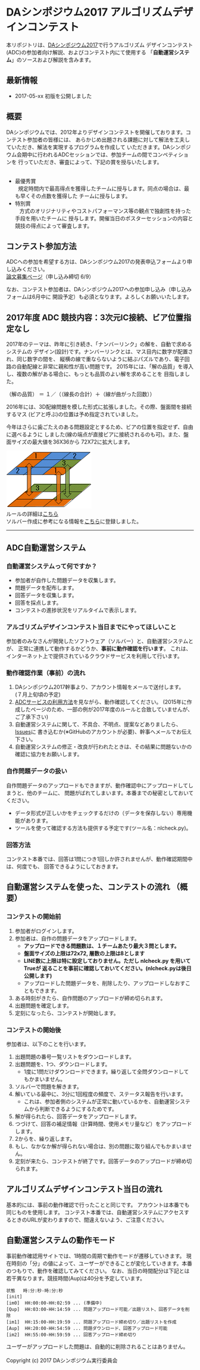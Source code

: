 # DAシンポジウム2017 アルゴリズムデザインコンテスト

本リポジトリは、[DAシンポジウム2017](http://www.sig-sldm.org/das/)で行うアルゴリズム
デザインコンテスト(ADC)の参加者向け解説、およびコンテスト内にて使用する
「**自動運営システム**」のソースおよび解説を含みます。

## 最新情報
- 2017-05-xx 初版を公開しました

## 概要

DAシンポジウムでは、2012年よりデザインコンテストを開催しております。コンテスト参加者の皆様には、
あらかじめ出題される課題に対して解法を工夫していただき、解法を実現するプログラムを作成して
いただきます。DAシンポジウム会期中に行われるADCセッションでは、参加チームの間でコンペティションを
行っていただき、審査によって、下記の賞を授与いたします。
<ul>
  <li>最優秀賞</li>
    規定時間内で最高得点を獲得したチームに授与します。同点の場合は、最も早くその点数を獲得した
    チームに授与します。
  <li>特別賞</li>
    方式のオリジナリティやコストパフォーマンス等の観点で独創性を持った手段を用いたチームに
    授与します。開催当日のポスターセッションの内容と競技の得点によって審査します。
</ul>

## コンテスト参加方法

ADCへの参加を希望する方は、DAシンポジウム2017の発表申込フォームより申し込みください。</BR>
[論文募集ページ](http://www.sig-sldm.org/das/CFP/CFP.html)（申し込み締切 6/9）

なお、コンテスト参加者は、DAシンポジウム2017への参加申し込み（申し込みフォームは6月中に
開設予定）も必須となります。よろしくお願いいたします。

## 2017年度 ADC 競技内容：3次元IC接続、ビア位置指定なし

2017年のテーマは、昨年に引き続き、「ナンバーリンク」の解を、自動で求めるシステムの
デザイン(設計)です。ナンバーリンクとは、マス目内に数字が配置され、同じ数字の間を、
縦横の線で重ならないように結ぶパズルであり、電子回路の自動配線と非常に親和性が高い問題です。
2015年には、「解の品質」を導入し、複数の解がある場合に、もっとも品質のよい解を求めることを
目指しました。

  （解の品質） ＝ １／（（線長の合計）＋（線が曲がった回数））

2016年には、3D配線問題を模した形式に拡張しました。その際、盤面間を接続するマス
(ビアと呼ぶ)の位置は予め指定されていました。

今年はさらに歯ごたえのある問題設定とするため、ビアの位置を指定せず、自由に選べるように
しました(線の端点が直接ビアに接続されるのも可)。また、盤面サイズの最大値を36X36から
72X72に拡大します。

<img src="https://github.com/dasadc/resources/blob/master/adc2017/images/image1.gif" width=230px alt="theme">
</BR>
ルールの詳細は<a href="./adc2017rule.md">こちら</a></BR>
ソルバー作成に参考になる情報を<a href="./adc2017ref.md">こちら</a>に登録しました。

-----
## ADC自動運営システム

### 自動運営システムって何ですか？

- 参加者が自作した問題データを収集します。
- 問題データを配布します。
- 回答データを収集します。
- 回答を採点します。
- コンテストの進捗状況をリアルタイムで表示します。

### アルゴリズムデザインコンテスト当日までにやってほしいこと

参加者のみなさんが開発したソフトウェア（ソルバー）と、自動運営システムとが、
正常に連携して動作するかどうか、__事前に動作確認を行います__。
これは、インターネット上で提供されているクラウドサービスを利用して行います。

### 動作確認作業（事前）の流れ 

1. DAシンポジウム2017幹事より、アカウント情報をメールで送付します。
   (７月上旬頃の予定)
2. [ADCサービスの利用方法](https://github.com/dasadc/conmgr/blob/master/adc2015.md)を見ながら、動作確認してください。
   (2015年に作成したページのため、一部の例が2017年度のルールと合致していませんが、ご了承下さい)
3. 自動運営システムに関して、不具合、不明点、提案などありましたら、
   [Issues](https://github.com/dasadc/conmgr/issues "Issues")に
   書き込むか(※GitHubのアカウントが必要)、幹事へメールでお伝え下さい。
4. 自動運営システムの修正・改良が行われたときは、その結果に問題ないかの確認に協力をお願いします。

### 自作問題データの扱い

自作問題データのアップロードもできますが、動作確認中にアップロードしてしまうと、他のチームに、
問題がばれてしまいます。本番までの秘密としておいてください。

- データ形式が正しいかをチェックするだけの（データを保存しない）専用機能があります。
- ツールを使って確認する方法も提供する予定です(ツール名：nlcheck.py)。

### 回答方法

コンテスト本番では、回答は1問につき1回しか許されませんが、動作確認期間中は、何度でも、
回答できるようにしておきます。

## 自動運営システムを使った、コンテストの流れ （概要）

### コンテストの開始前

1. 参加者がログインします。
2. 参加者は、自作の問題データをアップロードします。
   - **アップロードできる問題数は、１チームあたり最大３問とします。**
   - **盤面サイズの上限は72x72, 層数の上限は8とします**
   - **LINE数に上限は特に設定しておりません。ただし nlcheck.py を用いてTrueが
   返ることを事前に確認しておいてください。(nlcheck.pyは後日公開します)**
   - アップロードした問題データを、削除したり、アップロードしなおすこともできます。
3. ある時刻がきたら、自作問題のアップロードが締め切られます。
4. 出題問題を確定します。
5. 定刻になったら、コンテストが開始します。

### コンテストの開始後

参加者は、以下のことを行います。

1. 出題問題の番号一覧リストをダウンロードします。
2. 出題問題を、1つ、ダウンロードします。
   - 1度に1問だけダウンロードできます。繰り返して全問ダウンロードしてもかまいません。
3. ソルバーで問題を解きます。
4. 解いている最中に、3分に1回程度の頻度で、ステータス報告を行います。
   - これは、参加者側のシステムが正常に動いているかを、自動運営システムから判断できるようにするためです。
5. 解が得られたら、回答データをアップロードします。
6. つづけて、回答の補足情報（計算時間、使用メモリ量など）をアップロードします。
7. 2からを、繰り返します。
8. もし、なかなか解が得られない場合は、別の問題に取り組んでもかまいません。
9. 定刻が来たら、コンテストが終了です。回答データのアップロードが締め切られます。

## アルゴリズムデザインコンテスト当日の流れ

基本的には、事前の動作確認で行ったことと同じです。
アカウントは本番でも同じものを使用します。
コンテスト本番では、自動運営システムにアクセスするときのURLが変わりますので、間違えないよう、ご注意ください。

## 自動運営システムの動作モード

事前動作確認用サイトでは、1時間の周期で動作モードが遷移していきます。
現在時刻の「分」の値によって、ユーザーができることが変化していきます。本番のつもりで、動作を確認してみてください。
なお、当日の時間配分は下記とは若干異なります。競技時間(Aup)は40分を予定しています。

```
状態   時:分:秒-時:分:秒
[init]
[im0]  HH:00:00-HH:02:59 ... (準備中)
[Qup]  HH:03:00-HH:14:59 ... 問題アップロード可能／出題リスト、回答データを削除
[im1]  HH:15:00-HH:19:59 ... 問題アップロード締め切り／出題リストを作成
[Aup]  HH:20:00-HH:54:59 ... 問題ダウンロード、回答アップロード可能
[im2]  HH:55:00-HH:59:59 ... 回答アップロード締め切り
```

ユーザーがアップロードした問題は、自動的に削除されることはありません。
<BR/><BR/>
Copyright (c) 2017 DAシンポジウム実行委員会
